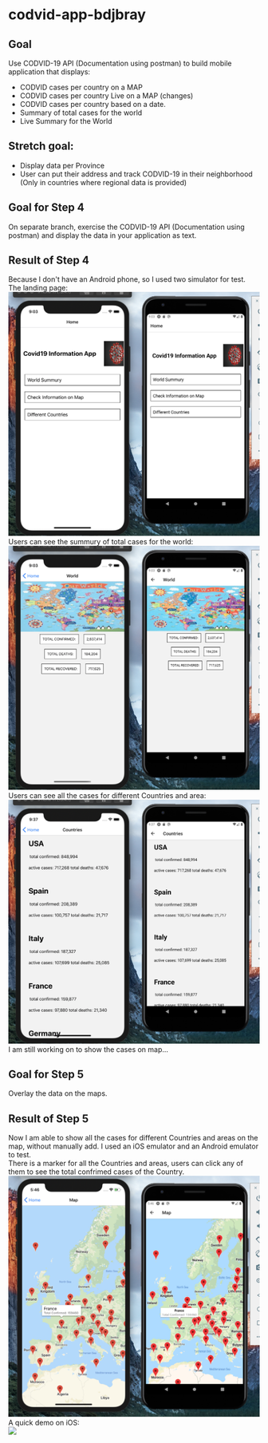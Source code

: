# codvid-app-bdjbray


## Goal
Use CODVID-19 API (Documentation using postman) to build mobile application that displays:</br>
* CODVID cases per country on a MAP</br>
* CODVID cases per country Live on a MAP (changes)</br>
* CODVID cases per country based on a date.</br>
* Summary of total cases for the world</br>
* Live Summary for the World</br>
## Stretch goal:
* Display data per Province</br>
* User can put their address and track CODVID-19 in their neighborhood (Only in countries where regional data is provided)</br>


## Goal for Step 4
On separate branch, exercise the CODVID-19 API (Documentation using postman) and display the data in your application as text. 

## Result of Step 4
Because I don't have an Android phone, so I used two simulator for test.</br>
The landing page:</br>
![image](https://github.com/BUEC500C1/codvid-app-bdjbray/blob/step4-step5/step4/imgs/Screen%20Shot%202020-04-22%20at%209.03.12%20PM.png)
</br>
Users can see the summury of total cases for the world:</br>
![image](https://github.com/BUEC500C1/codvid-app-bdjbray/blob/step4-step5/step4/imgs/Screen%20Shot%202020-04-22%20at%209.03.33%20PM.png)
</br>
Users can see all the cases for different Countries and area:</br>
![image](https://github.com/BUEC500C1/codvid-app-bdjbray/blob/step4-step5/step4/imgs/Screen%20Shot%202020-04-22%20at%209.37.26%20PM.png)
</br>
I am still working on to show the cases on map...

## Goal for Step 5
Overlay the data on the maps.</br>

## Result of Step 5
Now I am able to show all the cases for different Countries and areas on the map, without manually add.
I used an iOS emulator and an Android emulator to test.</br>
There is a marker for all the Countries and areas, users can click any of them to see the total confrimed cases of the Country.</br>
![image](https://github.com/BUEC500C1/codvid-app-bdjbray/blob/step4-step5/step5/imgs/Screen%20Shot%202020-04-24%20at%205.46.15%20PM.png)
</br>
A quick demo on iOS:</br>
<img src=https://github.com/BUEC500C1/codvid-app-bdjbray/blob/step4-step5/step5/imgs/2020-04-24%2018.31.32.gif width="270">


